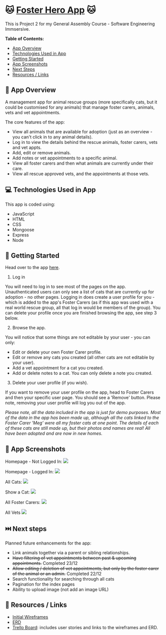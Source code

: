 # 🐱 [Foster Hero App](https://foster-hero-app.onrender.com/) 🐱

This is Project 2 for my General Assembly Course - Software Engineering Immsersive.

**Table of Contents:**

-   [App Overview](#item-one)
-   [Technologies Used in App](#item-two)
-   [Getting Started](#item-three)
-   [App Screenshots](#item-four)
-   [Next Steps](#item-five)
-   [Resources / Links](#item-six)

<a id="item-one"></a>

## 📖 App Overview

A management app for animal rescue groups (more specifically cats, but it could be customised for any animals) that manage foster carers, animals, vets and vet appointments.

The core features of the app:

-   View all animals that are available for adoption (just as an overview - you can't click in to any animal details).
-   Log in to view the details behind the rescue animals, foster carers, vets and vet appts.
-   Add, edit or remove animals.
-   Add notes or vet appointments to a specific animal.
-   View all foster carers and then what animals are currently under their care.
-   View all rescue approved vets, and the appointments at those vets.

<a id="item-two"></a>

## 💻 Technologies Used in App

This app is coded using:

-   JavaScript
-   HTML
-   CSS
-   Mongoose
-   Express
-   Node

<a id="item-three"></a>

## 🏁 Getting Started

Head over to the app [here](https://foster-hero-app.onrender.com/).

1. Log in

You will need to log in to see most of the pages on the app. Unauthenticated users can only see a list of cats that are currently up for adoption - no other pages. Logging in does create a user profile for you - which is added to the app's Foster Carers (as if this app was used with a real world rescue group, all that log in would be members of the group). You can delete your profile once you are finished browsing the app, see step 3 below.

2. Browse the app.

You will notice that some things are not editable by your user - you can only:

-   Edit or delete your own Foster Carer profile.
-   Edit or remove any cats you created (all other cats are not editable by your user).
-   Add a vet appointment for a cat you created.
-   Add or delete notes to a cat. You can only delete a note you created.

3. Delete your user profile (if you wish).

If you want to remove your user profile on the app, head to Foster Carers and then your specific user page. You should see a 'Remove' button. Please note, removing your user profile will log you out of the app.

_Please note, all the data included in the app is just for demo purposes. Most of the data in the app has been made up, although all the cats linked to the Foster Carer 'Meg' were all my foster cats at one point. The details of each of these cats are still made up, but their photos and names are real! All have been adopted and are now in new homes._

<a id="item-four"></a>

## 📸 App Screenshots

Homepage - Not Logged In:
![](./public/screenshots/Homepage-Not%20Logged%20In.png)

Homepage - Logged In:
![](./public/screenshots/Homepage-Logged%20In.png)

All Cats:
![](./public/screenshots/All%20Cats.png)

Show a Cat:
![](./public/screenshots/Show%20Cat.png)

All Foster Carers:
![](./public/screenshots//All%20Foster%20Carers.png)

All Vets
![](./public/screenshots/All%20Vets.png)

<a id="item-five"></a>

## ⏭️ Next steps

Planned future enhancements for the app:

-   Link animals together via a parent or sibling relationships.
-   ~~Have filtering of vet appointments between past & upcoming appointments.~~ Completed 23/12
-   ~~Allow editing / deletion of vet appointments, but only by the foster carer of the animal or an admin.~~ Completed 22/12
-   Search functionality for searching through all cats
-   Pagination for the index pages
-   Ability to upload image (not add an image URL)

<a id="item-six"></a>

## 🔎 Resources / Links

-   [Initial Wireframes](https://www.figma.com/file/kGZDQ7w3JM5P3DmKD5l1LK/Project-2-Wireframes?type=design&node-id=0%3A1&mode=design&t=vPxW2SMYDmTOVvFf-1)
-   [ERD](https://miro.com/app/board/uXjVNKYebR0=/?share_link_id=298463988797)
-   [Trello Board](https://trello.com/b/PgzfXyUs/general-assembly-project-2): includes user stories and links to the wireframes and ERD.
